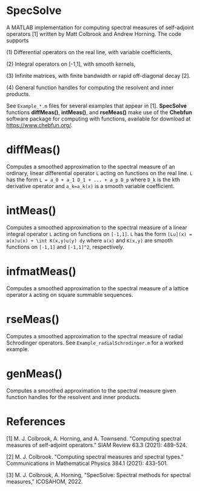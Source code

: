 SpecSolve
====================

A MATLAB implementation for computing spectral measures of self-adjoint operators [1] written by Matt Colbrook and Andrew Horning. The code supports

(1) Differential operators on the real line, with variable coefficients,

(2) Integral operators on [-1,1], with smooth kernels,

(3) Infinite matrices, with finite bandwidth or rapid off-diagonal decay [2].

(4) General function handles for computing the resolvent and inner products.

See `Example_*.m`  files for several examples that appear in [1]. **SpecSolve** functions **diffMeas()**, **intMeas()**, and **rseMeas()** make use of the **Chebfun** software package for computing with functions, available for download at https://www.chebfun.org/.


diffMeas()
====================
Computes a smoothed approximation to the spectral measure of an ordinary, linear differential operator `L` acting on functions on the real line. `L` has the form `L = a_0 + a_1 D_1 + ... + a_p D_p` where `D_k` is the kth derivative operator and `a_k=a_k(x)` is a smooth variable coefficient.


intMeas()
====================
Computes a smoothed approximation to the spectral measure of a linear integral operator `L` acting on functions on `[-1,1]`. `L` has the form `[Lu](x) = a(x)u(x) + \int K(x,y)u(y) dy` where `a(x)` and `K(x,y)` are smooth functions on `[-1,1]` and `[-1,1]^2`, respectively.


infmatMeas()
===================
Computes a smoothed approximation to the spectral measure of a lattice operator `A` acting on square summable sequences.


rseMeas()
===================
Computes a smoothed approximation to the spectral measure of radial Schrodinger operators. See `Example_radialSchrodinger.m` for a worked example.

genMeas()
===================
Computes a smoothed approximation to the spectral measure given function handles for the resolvent and inner products.

References
===================

[1] M. J. Colbrook, A. Horning, and A. Townsend. "Computing spectral measures of self-adjoint operators." SIAM Review 63.3 (2021): 489-524.

[2] M. J. Colbrook. "Computing spectral measures and spectral types." Communications in Mathematical Physics 384.1 (2021): 433-501.

[3] M. J. Colbrook, A. Horning, "SpecSolve: Spectral methods for spectral measures," ICOSAHOM, 2022.

